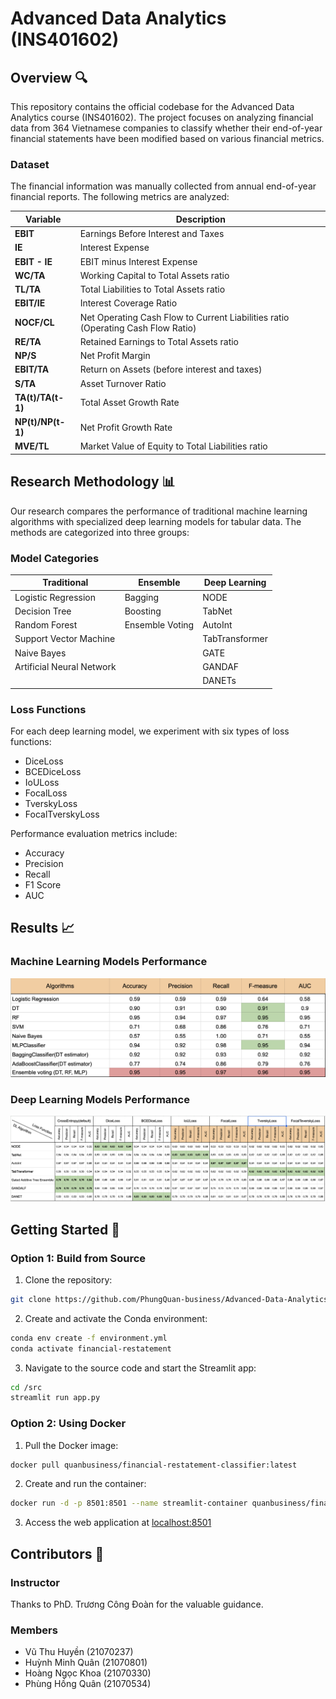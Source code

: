 # Advanced Data Analytics (INS401602)

## Overview 🔍

This repository contains the official codebase for the Advanced Data Analytics course (INS401602). The project focuses on analyzing financial data from 364 Vietnamese companies to classify whether their end-of-year financial statements have been modified based on various financial metrics.

### Dataset
The financial information was manually collected from annual end-of-year financial reports. The following metrics are analyzed:

| **Variable**          | **Description** |
|-----------------------|---------------------------------------------------------------------------------|
| **EBIT**              | Earnings Before Interest and Taxes |
| **IE**                | Interest Expense |
| **EBIT - IE**         | EBIT minus Interest Expense |
| **WC/TA**             | Working Capital to Total Assets ratio |
| **TL/TA**             | Total Liabilities to Total Assets ratio |
| **EBIT/IE**           | Interest Coverage Ratio |
| **NOCF/CL**           | Net Operating Cash Flow to Current Liabilities ratio (Operating Cash Flow Ratio)|
| **RE/TA**             | Retained Earnings to Total Assets ratio |
| **NP/S**              | Net Profit Margin |
| **EBIT/TA**           | Return on Assets (before interest and taxes) |
| **S/TA**              | Asset Turnover Ratio |
| **TA(t)/TA(t-1)**     | Total Asset Growth Rate |
| **NP(t)/NP(t-1)**     | Net Profit Growth Rate |
| **MVE/TL**            | Market Value of Equity to Total Liabilities ratio |


## Research Methodology 📊

Our research compares the performance of traditional machine learning algorithms with specialized deep learning models for tabular data. The methods are categorized into three groups:

### Model Categories

| **Traditional**           | **Ensemble**      | **Deep Learning**  |
|---------------------------|-------------------|--------------------|
| Logistic Regression       | Bagging           | NODE               |
| Decision Tree             | Boosting          | TabNet             |
| Random Forest             | Ensemble Voting   | AutoInt            |
| Support Vector Machine    |                   | TabTransformer     |
| Naive Bayes               |                   | GATE               |
| Artificial Neural Network |                   | GANDAF             |
|                           |                   | DANETs             |

### Loss Functions
For each deep learning model, we experiment with six types of loss functions:
- DiceLoss
- BCEDiceLoss
- IoULoss
- FocalLoss
- TverskyLoss
- FocalTverskyLoss

Performance evaluation metrics include:
- Accuracy
- Precision
- Recall
- F1 Score
- AUC

## Results 📈

### Machine Learning Models Performance
![Machine Learning Models Results](images/ml-result.png)

### Deep Learning Models Performance
![Deep Learning Models Results](images/dl-result.png)

## Getting Started 🚀

### Option 1: Build from Source

1. Clone the repository:
```bash
git clone https://github.com/PhungQuan-business/Advanced-Data-Analytics.git
```

2. Create and activate the Conda environment:
```bash
conda env create -f environment.yml
conda activate financial-restatement
```

3. Navigate to the source code and start the Streamlit app:
```bash
cd /src
streamlit run app.py
```

### Option 2: Using Docker

1. Pull the Docker image:
```bash
docker pull quanbusiness/financial-restatement-classifier:latest
```

2. Create and run the container:
```bash
docker run -d -p 8501:8501 --name streamlit-container quanbusiness/financial-restatement-classifier:latest
```

3. Access the web application at [localhost:8501](localhost:8501)

## Contributors 👥

### Instructor
Thanks to PhD. Trương Công Đoàn for the valuable guidance.

### Members
- Vũ Thu Huyền (21070237)
- Huỳnh Minh Quân (21070801)
- Hoàng Ngọc Khoa (21070330)
- Phùng Hồng Quân (21070534)